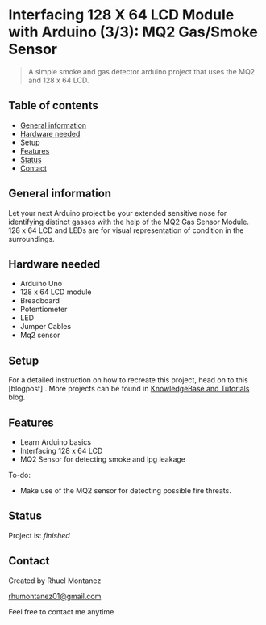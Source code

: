 # Interfacing 128 X 64 LCD Module with Arduino (3/3): MQ2 Gas/Smoke Sensor
> A simple smoke and gas detector arduino project that uses the MQ2 and 128 x 64 LCD. 

## Table of contents
* [General information](#general-information)
* [Hardware needed](#hardware-needed)
* [Setup](#setup)
* [Features](#features)
* [Status](#status)
* [Contact](#contact)

## General information
Let your next Arduino project be your extended sensitive nose for identifying distinct gasses with the help of the MQ2 Gas Sensor Module.
128 x 64 LCD and LEDs are for visual representation of condition in the surroundings.

## Hardware needed
* Arduino Uno
* 128 x 64 LCD module
* Breadboard
* Potentiometer
* LED
* Jumper Cables
* Mq2 sensor

## Setup
For a detailed instruction on how to recreate this project, head on to this [blogpost] .
More projects can be found in [KnowledgeBase and Tutorials](https://store.createlabz.com/blogs/createlabz-tutorials) blog.

## Features
* Learn Arduino basics
* Interfacing 128 x 64 LCD
* MQ2 Sensor for detecting smoke and lpg leakage 

To-do:
* Make use of the MQ2 sensor for detecting possible fire threats. 

## Status
Project is: _finished_

## Contact
Created by Rhuel Montanez

rhumontanez01@gmail.com

Feel free to contact me anytime 

